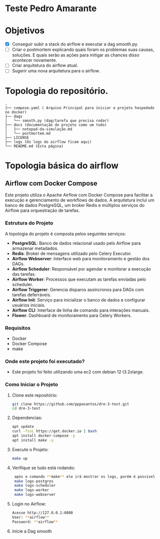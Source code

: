 # Teste Pedro Amarante

# Objetivos
- [x] Conseguir subir a stack do airflow e executar a dag smooth.py.
- [ ] Criar o postmortem explicando quais foram os problemas suas causas, soluções. E quais serão as ações para mitigar as chances disso acontecer novamente.
- [ ] Criar arquitetura do airflow atual.
- [ ] Sugerir uma nova arquitetura para o airflow.

# Topologia do repositório.
 ```
.
├── compose.yaml ( Arquivo Principal para iniciar o projeto hospedado no docker)
├── dags
│   └── smooth.py (dag/tarefa que precisa rodar)
├── docs (documentação do projeto como um todo)
│   ├── notepad-da-simulação.md
│   └── postmortem.md
├── LICENSE
├── logs (Os logs do airflow ficam aqui)
└── README.md (Esta página)
 ```

 # Topologia básica do airflow

 ## Airflow com Docker Compose

Este projeto utiliza o Apache Airflow com Docker Compose para facilitar a execução e gerenciamento de workflows de dados. A arquitetura inclui um banco de dados PostgreSQL, um broker Redis e múltiplos serviços do Airflow para orquestração de tarefas.

### Estrutura do Projeto

A topologia do projeto é composta pelos seguintes serviços:

- **PostgreSQL**: Banco de dados relacional usado pelo Airflow para armazenar metadados.
- **Redis**: Broker de mensagens utilizado pelo Celery Executor.
- **Airflow Webserver**: Interface web para monitoramento e gestão dos DAGs.
- **Airflow Scheduler**: Responsável por agendar e monitorar a execução das tarefas.
- **Airflow Worker**: Processos que executam as tarefas enviadas pelo scheduler.
- **Airflow Triggerer**: Gerencia disparos assíncronos para DAGs com tarefas deferráveis.
- **Airflow Init**: Serviço para inicializar o banco de dados e configurar usuários iniciais.
- **Airflow CLI**: Interface de linha de comando para interações manuais.
- **Flower**: Dashboard de monitoramento para Celery Workers.

### Requisitos

- Docker
- Docker Compose
- make


### Onde este projeto foi executado?

- Este projeto foi feito utilizando uma ec2 com debian 12 t3.2xlarge.

### Como Iniciar o Projeto

1. Clone este repositório:
   ```bash
   git clone https://github.com/pppasantos/dre-3-test.git
   cd dre-3-test
   ```
2. Dependencias:
   ```bash
   apt update
   curl -fssL https://get.docker.io | bash
   apt install docker-compose -y
   apt install make -y
   ```
3. Execute o Projeto:
   ```bash
   make up
   ```
4. Verifique se tudo está rodando:
   ```bash
    após o comando **make** ele irá mostrar os logs, porém é possivel ver o log de cada app individualmente;
    make logs-postgres
    make logs-scheduler
    make logs-worker
    make logs-webserver
   ```
3. Login no Airflow:
   ```bash
   Acesse http://127.0.0.1:8080
   User: **airflow**
   Password: **airflow**
   ```
4. Inicie a Dag smooth
